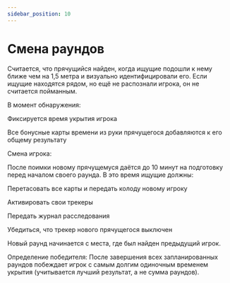 ```yaml
---
sidebar_position: 10
---
```


# Смена раундов

Считается, что прячущийся найден, когда ищущие подошли к нему ближе чем на 1,5 метра и визуально идентифицировали его. Если ищущие находятся рядом, но ещё не распознали игрока, он не считается пойманным. 


В момент обнаружения:

Фиксируется время укрытия игрока

Все бонусные карты времени из руки прячущегося добавляются к его общему результату



Смена игрока:

После поимки новому прячущемуся даётся до 10 минут на подготовку перед началом своего раунда. В это время ищущие должны:

Перетасовать все карты и передать колоду новому игроку

Активировать свои трекеры

Передать журнал расследования

Убедиться, что трекер нового прячущегося выключен



Новый раунд начинается с места, где был найден предыдущий игрок.



Определение победителя:
После завершения всех запланированных раундов побеждает игрок с самым долгим одиночным временем укрытия (учитывается лучший результат, а не сумма раундов).
